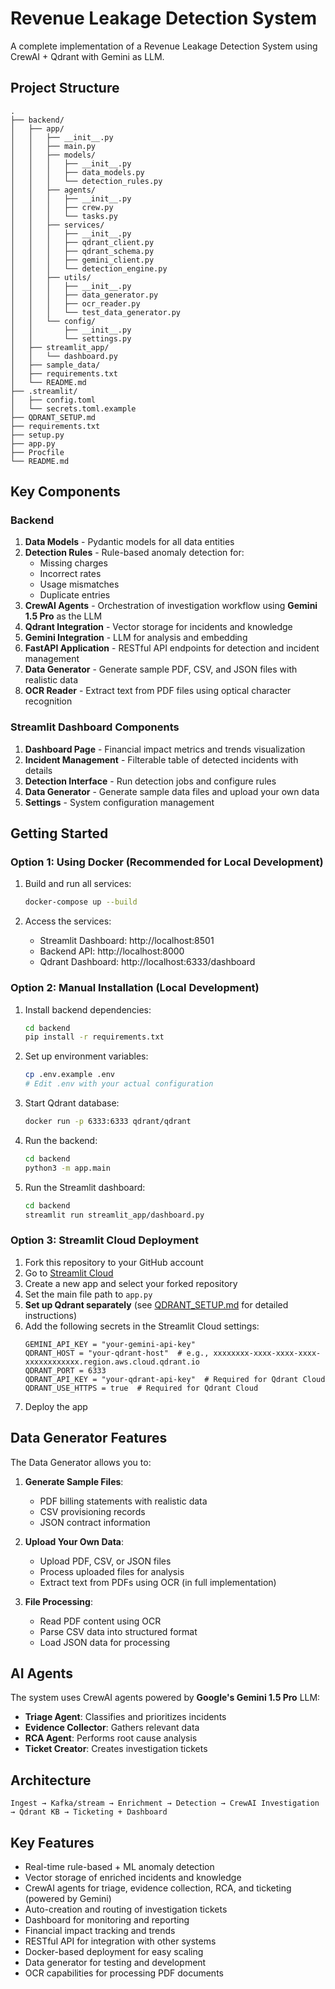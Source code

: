 # Revenue Leakage Detection System

A complete implementation of a Revenue Leakage Detection System using CrewAI + Qdrant with Gemini as LLM.

## Project Structure

```
.
├── backend/
│   ├── app/
│   │   ├── __init__.py
│   │   ├── main.py
│   │   ├── models/
│   │   │   ├── __init__.py
│   │   │   ├── data_models.py
│   │   │   └── detection_rules.py
│   │   ├── agents/
│   │   │   ├── __init__.py
│   │   │   ├── crew.py
│   │   │   └── tasks.py
│   │   ├── services/
│   │   │   ├── __init__.py
│   │   │   ├── qdrant_client.py
│   │   │   ├── qdrant_schema.py
│   │   │   ├── gemini_client.py
│   │   │   └── detection_engine.py
│   │   ├── utils/
│   │   │   ├── __init__.py
│   │   │   ├── data_generator.py
│   │   │   ├── ocr_reader.py
│   │   │   └── test_data_generator.py
│   │   └── config/
│   │       ├── __init__.py
│   │       └── settings.py
│   ├── streamlit_app/
│   │   └── dashboard.py
│   ├── sample_data/
│   ├── requirements.txt
│   └── README.md
├── .streamlit/
│   ├── config.toml
│   └── secrets.toml.example
├── QDRANT_SETUP.md
├── requirements.txt
├── setup.py
├── app.py
├── Procfile
└── README.md
```

## Key Components

### Backend

1. **Data Models** - Pydantic models for all data entities
2. **Detection Rules** - Rule-based anomaly detection for:
   - Missing charges
   - Incorrect rates
   - Usage mismatches
   - Duplicate entries
3. **CrewAI Agents** - Orchestration of investigation workflow using **Gemini 1.5 Pro** as the LLM
4. **Qdrant Integration** - Vector storage for incidents and knowledge
5. **Gemini Integration** - LLM for analysis and embedding
6. **FastAPI Application** - RESTful API endpoints for detection and incident management
7. **Data Generator** - Generate sample PDF, CSV, and JSON files with realistic data
8. **OCR Reader** - Extract text from PDF files using optical character recognition

### Streamlit Dashboard Components

1. **Dashboard Page** - Financial impact metrics and trends visualization
2. **Incident Management** - Filterable table of detected incidents with details
3. **Detection Interface** - Run detection jobs and configure rules
4. **Data Generator** - Generate sample data files and upload your own data
5. **Settings** - System configuration management

## Getting Started

### Option 1: Using Docker (Recommended for Local Development)

1. Build and run all services:
   ```bash
   docker-compose up --build
   ```

2. Access the services:
   - Streamlit Dashboard: http://localhost:8501
   - Backend API: http://localhost:8000
   - Qdrant Dashboard: http://localhost:6333/dashboard

### Option 2: Manual Installation (Local Development)

1. Install backend dependencies:
   ```bash
   cd backend
   pip install -r requirements.txt
   ```

2. Set up environment variables:
   ```bash
   cp .env.example .env
   # Edit .env with your actual configuration
   ```

3. Start Qdrant database:
   ```bash
   docker run -p 6333:6333 qdrant/qdrant
   ```

4. Run the backend:
   ```bash
   cd backend
   python3 -m app.main
   ```

5. Run the Streamlit dashboard:
   ```bash
   cd backend
   streamlit run streamlit_app/dashboard.py
   ```

### Option 3: Streamlit Cloud Deployment

1. Fork this repository to your GitHub account
2. Go to [Streamlit Cloud](https://streamlit.io/cloud)
3. Create a new app and select your forked repository
4. Set the main file path to `app.py`
5. **Set up Qdrant separately** (see [QDRANT_SETUP.md](QDRANT_SETUP.md) for detailed instructions)
6. Add the following secrets in the Streamlit Cloud settings:
   ```
   GEMINI_API_KEY = "your-gemini-api-key"
   QDRANT_HOST = "your-qdrant-host"  # e.g., xxxxxxxx-xxxx-xxxx-xxxx-xxxxxxxxxxxx.region.aws.cloud.qdrant.io
   QDRANT_PORT = 6333
   QDRANT_API_KEY = "your-qdrant-api-key"  # Required for Qdrant Cloud
   QDRANT_USE_HTTPS = true  # Required for Qdrant Cloud
   ```
7. Deploy the app

## Data Generator Features

The Data Generator allows you to:
1. **Generate Sample Files**:
   - PDF billing statements with realistic data
   - CSV provisioning records
   - JSON contract information
   
2. **Upload Your Own Data**:
   - Upload PDF, CSV, or JSON files
   - Process uploaded files for analysis
   - Extract text from PDFs using OCR (in full implementation)

3. **File Processing**:
   - Read PDF content using OCR
   - Parse CSV data into structured format
   - Load JSON data for processing

## AI Agents

The system uses CrewAI agents powered by **Google's Gemini 1.5 Pro** LLM:
- **Triage Agent**: Classifies and prioritizes incidents
- **Evidence Collector**: Gathers relevant data
- **RCA Agent**: Performs root cause analysis
- **Ticket Creator**: Creates investigation tickets

## Architecture

```
Ingest → Kafka/stream → Enrichment → Detection → CrewAI Investigation → Qdrant KB → Ticketing + Dashboard
```

## Key Features

- Real-time rule-based + ML anomaly detection
- Vector storage of enriched incidents and knowledge
- CrewAI agents for triage, evidence collection, RCA, and ticketing (powered by Gemini)
- Auto-creation and routing of investigation tickets
- Dashboard for monitoring and reporting
- Financial impact tracking and trends
- RESTful API for integration with other systems
- Docker-based deployment for easy scaling
- Data generator for testing and development
- OCR capabilities for processing PDF documents
